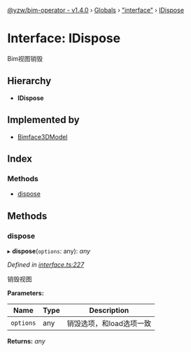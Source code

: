 [@yzw/bim-operator - v1.4.0](../README.md) › [Globals](../globals.md) › ["interface"](../modules/_interface_.md) › [IDispose](_interface_.idispose.md)

# Interface: IDispose

Bim视图销毁

## Hierarchy

* **IDispose**

## Implemented by

* [Bimface3DModel](../classes/_providers_bimface_bimface_model_.bimface3dmodel.md)

## Index

### Methods

* [dispose](_interface_.idispose.md#dispose)

## Methods

###  dispose

▸ **dispose**(`options`: any): *any*

*Defined in [interface.ts:227](https://github.com/youkaisteve/bim-operator/blob/16b53dc/src/interface.ts#L227)*

销毁视图

**Parameters:**

Name | Type | Description |
------ | ------ | ------ |
`options` | any | 销毁选项，和load选项一致  |

**Returns:** *any*
